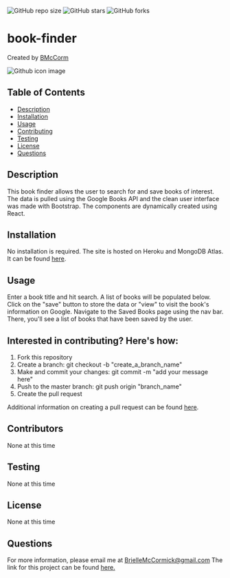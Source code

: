 

![GitHub repo size](https://img.shields.io/github/repo-size/BMcCorm/book-finder)
![GitHub stars](https://img.shields.io/github/stars/BMcCorm/book-finder?style=social)
![GitHub forks](https://img.shields.io/github/forks/BMcCorm/book-finder?style=social)

# book-finder
Created by [BMcCorm](https://github.com/BMcCorm) 

![Github icon image](https://avatars1.githubusercontent.com/u/64443618?v=4)

## Table of Contents
- [Description](#Description)
- [Installation](#Installation)
- [Usage](#Usage)
- [Contributing](#Contributors)
- [Testing](#Testing)
- [License](#License)
- [Questions](#Questions)

## Description
This book finder allows the user to search for and save books of interest. The data is pulled using the Google Books API and the clean user interface was made with Bootstrap. The components are dynamically created using React. 

## Installation
No installation is required. The site is hosted on Heroku and MongoDB Atlas. It can be found [here](https://google-books-bm.herokuapp.com/).

## Usage
Enter a book title and hit search. A list of books will be populated below. Click on the "save" button to store the data or "view" to visit the book's information on Google. Navigate to the Saved Books page using the nav bar. There, you'll see a list of books that have been saved by the user. 

## Interested in contributing? Here's how:

1. Fork this repository
2. Create a branch: git checkout -b "create_a_branch_name"
3. Make and commit your changes: git commit -m "add your message here"
4. Push to the master branch: git push origin "branch_name"
5. Create the pull request

Additional information on creating a pull request can be found [here](https://help.github.com/en/github/collaborating-with-issues-and-pull-requests/creating-a-pull-request). 

## Contributors
None at this time

## Testing
None at this time

## License
None at this time

## Questions
For more information, please email me at BrielleMcCormick@gmail.com
The link for this project can be found [here.](https://BMcCorm.github.io/book-finder/)

